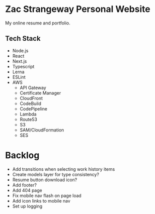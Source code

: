 # Zac Strangeway Personal Website
My online resume and portfolio.

## Tech Stack
- Node.js
- React
- Next.js
- Typescript
- Lerna
- ESLint
- AWS
  - API Gateway
  - Certificate Manager
  - CloudFront
  - CodeBuild
  - CodePipeline
  - Lambda
  - Route53
  - S3
  - SAM/CloudFormation
  - SES

# Backlog
- Add transitions when selecting work history items
- Create models layer for type consistency?
- Resume button download icon?
- Add footer?
- Add 404 page
- Fix mobile nav flash on page load
- Add icon links to mobile nav
- Set up logging
